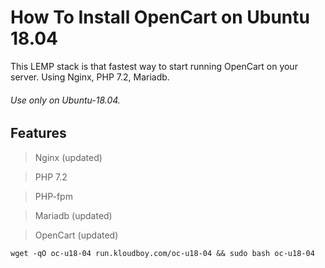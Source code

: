 # How To Install OpenCart on Ubuntu 18.04

This LEMP stack is that fastest way to start running OpenCart on your server. Using Nginx, PHP 7.2, Mariadb.
###### Use only on Ubuntu-18.04.

## Features

> Nginx (updated)

> PHP 7.2

> PHP-fpm

> Mariadb (updated)

> OpenCart (updated)

`wget -qO oc-u18-04 run.kloudboy.com/oc-u18-04 && sudo bash oc-u18-04`
